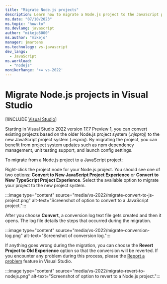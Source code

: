 ```yaml
---
title: "Migrate Node.js projects"
description: Learn how to migrate a Node.js project to the JavaScript project system (.esproj)
ms.date: "07/10/2023"
ms.topic: "how-to"
ms.devlang: javascript
author: "mikejo5000"
ms.author: "mikejo"
manager: jmartens
ms.technology: vs-javascript
dev_langs:
  - JavaScript
ms.workload:
  - "nodejs"
monikerRange: '>= vs-2022'
---
```

# Migrate Node.js projects in Visual Studio

 [!INCLUDE [Visual Studio](~/includes/applies-to-version/vs-windows-only.md)]

Starting in Visual Studio 2022 version 17.7 Preview 1, you can convert existing projects based on the older Node.js project system (*.njsproj*) to the new JavaScript project system (*.esproj*). By migrating the project, you can benefit from project system updates such as npm dependency management, unit testing support, and launch config settings.

To migrate from a Node.js project to a JavaScript project:

Right-click the project node for your Node.js project. You should see one of two options: **Convert to New JavaScript Project Experience** or **Convert to New TypeScript Project Experience**. Select the available option to migrate your project to the new project system.

:::image type="content" source="media/vs-2022/migrate-convert-to-js-project.png" alt-text="Screenshot of option to convert to a JavaScript project.":::

After you choose **Convert**, a conversion log text file gets created and then it opens. The log file details the steps that occurred during the migration.  

:::image type="content" source="media/vs-2022/migrate-conversion-log.png" alt-text="Screenshot of conversion log.":::

If anything goes wrong during the migration, you can choose the **Revert Project to Old Experience** option so that the conversion will be reverted. If you encounter any problem during this process, please the [Report a problem](../ide/how-to-report-a-problem-with-visual-studio.md) feature in Visual Studio.

:::image type="content" source="media/vs-2022/migrate-revert-to-nodejs.png" alt-text="Screenshot of option to revert to a Node.js project.":::

